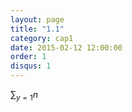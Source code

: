 ```yaml
---
layout: page
title: "1.1"
category: cap1
date: 2015-02-12 12:00:00
order: 1
disqus: 1
---
```


$\sum_{y=1}{n}$